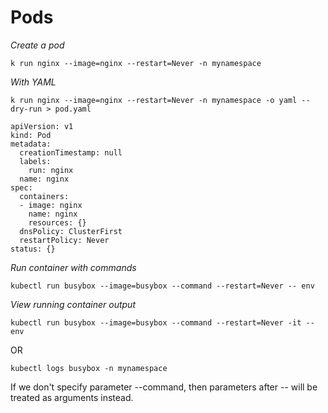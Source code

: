 # Pods

*Create a pod*


```
k run nginx --image=nginx --restart=Never -n mynamespace
```

*With YAML*
```
k run nginx --image=nginx --restart=Never -n mynamespace -o yaml --dry-run > pod.yaml
```

```
apiVersion: v1
kind: Pod
metadata:
  creationTimestamp: null
  labels:
    run: nginx
  name: nginx
spec:
  containers:
  - image: nginx
    name: nginx
    resources: {}
  dnsPolicy: ClusterFirst
  restartPolicy: Never
status: {}
```

*Run container with commands*
```
kubectl run busybox --image=busybox --command --restart=Never -- env
```

*View running container output*
```
kubectl run busybox --image=busybox --command --restart=Never -it -- env
```

OR

```
kubectl logs busybox -n mynamespace
```

If we don't specify parameter --command, then parameters after -- will be treated as arguments instead.


